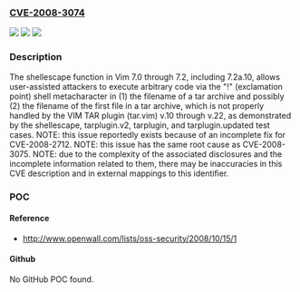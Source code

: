 ### [CVE-2008-3074](https://cve.mitre.org/cgi-bin/cvename.cgi?name=CVE-2008-3074)
![](https://img.shields.io/static/v1?label=Product&message=n%2Fa&color=blue)
![](https://img.shields.io/static/v1?label=Version&message=n%2Fa&color=blue)
![](https://img.shields.io/static/v1?label=Vulnerability&message=n%2Fa&color=brighgreen)

### Description

The shellescape function in Vim 7.0 through 7.2, including 7.2a.10, allows user-assisted attackers to execute arbitrary code via the "!" (exclamation point) shell metacharacter in (1) the filename of a tar archive and possibly (2) the filename of the first file in a tar archive, which is not properly handled by the VIM TAR plugin (tar.vim) v.10 through v.22, as demonstrated by the shellescape, tarplugin.v2, tarplugin, and tarplugin.updated test cases.  NOTE: this issue reportedly exists because of an incomplete fix for CVE-2008-2712. NOTE: this issue has the same root cause as CVE-2008-3075.  NOTE: due to the complexity of the associated disclosures and the incomplete information related to them, there may be inaccuracies in this CVE description and in external mappings to this identifier.

### POC

#### Reference
- http://www.openwall.com/lists/oss-security/2008/10/15/1

#### Github
No GitHub POC found.

